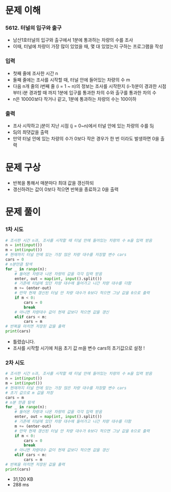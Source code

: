 # 문제 이해
### 5612. 터널의 입구와 출구
* 남산1호터널의 입구와 출구에서 1분에 통과하는 차량의 수를 조사
* 이때, 터널에 차량이 가장 많이 있었을 때, 몇 대 있었는지 구하는 프로그램을 작성
### 입력
* 첫째 줄에 조사한 시간 n
* 둘째 줄에는 조사를 시작할 때, 터널 안에 들어있는 차량의 수 m
* 다음 n개 줄의 i번째 줄 (i = 1 ~ n)의 정보는 조사를 시작한지 (i-1)분이 경과한 시점부터 i분 경과할 때 까지 1분에 입구를 통과한 차의 수와 출구를 통과한 차의 수
* n은 10000보다 작거나 같고, 1분에 통과하는 차량의 수는 100이하
### 출력
* 조사 시작하고 j분이 지난 시점 (j = 0~n)에서 터널 안에 있는 차량의 수를 Sj
* Sj의 최댓값을 출력
* 만약 터널 안에 있는 차량의 수가 0보다 작은 경우가 한 번 이라도 발생하면 0을 출력
# 문제 구상
* 반복을 통해서 매분마다 최대 값을 갱신하되
* 갱신하려는 값이 0보다 적으면 반복을 종료하고 0을 출력
# 문제 풀이
### 1차 시도
```python
# 조사한 시간 n과, 조사를 시작할 때 터널 안에 들어있는 차량의 수 m을 입력 받음
n = int(input())
m = int(input())
# 현재까지 터널 안에 있는 가장 많은 차량 대수를 저장할 변수 cars
cars = 0
# n분만큼 탐색
for _ in range(n):
    # 들어온 차량과 나온 차량의 값을 각각 입력 받음
    enter, out = map(int, input().split())
    # 기존에 터널에 있던 차량 대수에 들어가고 나간 차량 대수를 더함
    m += (enter-out)
    # 만약 현재 갱신된 터널 안 차량 대수가 0보다 적으면 그냥 값을 0으로 출력
    if m < 0:
        cars = 0
        break
    # 아니면 차량대수 값이 현재 값보다 적으면 값을 갱신
    elif cars < m:
        cars = m
# 반복을 마치면 저장된 값을 출력
print(cars)
```
* 틀렸습니다.
* 조사를 시작할 시기에 처음 초기 값 m을 변수 cars의 초기값으로 설정 !
### 2차 시도
```python
# 조사한 시간 n과, 조사를 시작할 때 터널 안에 들어있는 차량의 수 m을 입력 받음
n = int(input())
m = int(input())
# 현재까지 터널 안에 있는 가장 많은 차량 대수를 저장할 변수 cars
# 초기 값으로 m 값을 저장
cars = m
# n분 만큼 탐색
for _ in range(n):
    # 들어온 차량과 나온 차량의 값을 각각 입력 받음
    enter, out = map(int, input().split())
    # 기존에 터널에 있던 차량 대수에 들어가고 나간 차량 대수를 더함
    m += (enter-out)
    # 만약 현재 갱신된 터널 안 차량 대수가 0보다 적으면 그냥 값을 0으로 출력
    if m < 0:
        cars = 0
        break
    # 아니면 차량대수 값이 현재 값보다 적으면 값을 갱신
    elif cars < m:
        cars = m
# 반복을 마치면 저장된 값을 출력
print(cars)
```
* 31,120 KB
* 288 ms